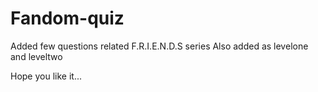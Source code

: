 # Fandom-quiz

Added few questions related F.R.I.E.N.D.S series
Also added as levelone and leveltwo

Hope you like it...
